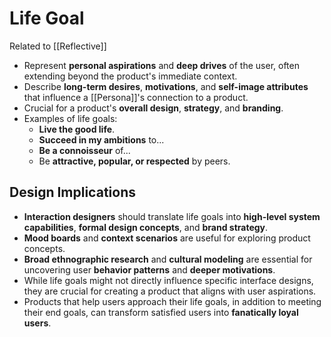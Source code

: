 # Life Goal
Related to [[Reflective]]

- Represent **personal aspirations** and **deep drives** of the user, often extending beyond the product's immediate context.
- Describe **long-term desires**, **motivations**, and **self-image attributes** that influence a [[Persona]]'s connection to a product.
- Crucial for a product's **overall design**, **strategy**, and **branding**.
- Examples of life goals:
  - **Live the good life**.
  - **Succeed in my ambitions** to...
  - **Be a connoisseur** of...
  - Be **attractive, popular, or respected** by peers.

## Design Implications
- **Interaction designers** should translate life goals into **high-level system capabilities**, **formal design concepts**, and **brand strategy**.
- **Mood boards** and **context scenarios** are useful for exploring product concepts.
- **Broad ethnographic research** and **cultural modeling** are essential for uncovering user **behavior patterns** and **deeper motivations**.
- While life goals might not directly influence specific interface designs, they are crucial for creating a product that aligns with user aspirations.
- Products that help users approach their life goals, in addition to meeting their end goals, can transform satisfied users into **fanatically loyal users**.
